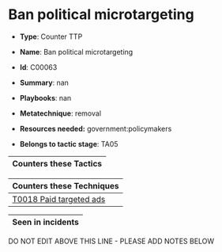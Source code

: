 # Ban political microtargeting

* **Type**: Counter TTP

* **Name**: Ban political microtargeting

* **Id**: C00063

* **Summary**: nan

* **Playbooks**: nan

* **Metatechnique**: removal

* **Resources needed:** government:policymakers

* **Belongs to tactic stage**: TA05


| Counters these Tactics |
| ---------------------- |



| Counters these Techniques |
| ------------------------- |
| [T0018 Paid targeted ads](../techniques/T0018.md) |



| Seen in incidents |
| ----------------- |


DO NOT EDIT ABOVE THIS LINE - PLEASE ADD NOTES BELOW